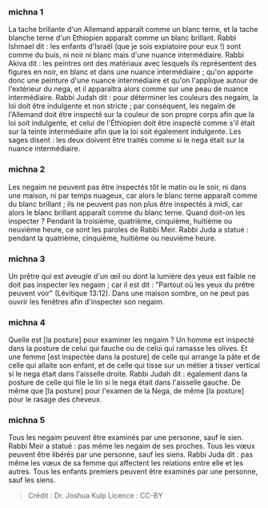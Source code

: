 
### michna 1
La tache brillante d'un Allemand apparaît comme un blanc terne, et la tache blanche terne d'un Ethiopien apparaît comme un blanc brillant. Rabbi Ishmael dit : les enfants d'Israël (que je sois expiatoire pour eux !) sont comme du buis, ni noir ni blanc mais d'une nuance intermédiaire. Rabbi Akiva dit : les peintres ont des matériaux avec lesquels ils représentent des figures en noir, en blanc et dans une nuance intermédiaire ; qu'on apporte donc une peinture d'une nuance intermédiaire et qu'on l'applique autour de l'extérieur du nega, et il apparaîtra alors comme sur une peau de nuance intermédiaire. Rabbi Judah dit : pour déterminer les couleurs des negaim, la loi doit être indulgente et non stricte ; par conséquent, les negaim de l'Allemand doit être inspecté sur la couleur de son propre corps afin que la loi soit indulgente, et celui de l'Éthiopien doit être inspecté comme s'il était sur la teinte intermédiaire afin que la loi soit également indulgente. Les sages disent : les deux doivent être traités comme si le nega était sur la nuance intermédiaire.

### michna 2
Les negaim ne peuvent pas être inspectés tôt le matin ou le soir, ni dans une maison, ni par temps nuageux, car alors le blanc terne apparaît comme du blanc brillant ; ils ne peuvent pas non plus être inspectés à midi, car alors le blanc brillant apparaît comme du blanc terne. Quand doit-on les inspecter ? Pendant la troisième, quatrième, cinquième, huitième ou neuvième heure, ce sont les paroles de Rabbi Meir. Rabbi Juda a statué : pendant la quatrième, cinquième, huitième ou neuvième heure.

### michna 3
Un prêtre qui est aveugle d'un œil ou dont la lumière des yeux est faible ne doit pas inspecter les negaim ; car il est dit : "Partout où les yeux du prêtre peuvent voir" (Lévitique 13:12). Dans une maison sombre, on ne peut pas ouvrir les fenêtres afin d'inspecter son negaim.

### michna 4
Quelle est [la posture] pour examiner les negaim ? Un homme est inspecté dans la posture de celui qui fauche ou de celui qui ramasse les olives. Et une femme [est inspectée dans la posture] de celle qui arrange la pâte et de celle qui allaite son enfant, et de celle qui tisse sur un métier à tisser vertical si le nega était dans l'aisselle droite. Rabbi Judah dit : également dans la posture de celle qui file le lin si le nega était dans l'aisselle gauche. De même que [la posture] pour l'examen de la Nega, de même [la posture] pour le rasage des cheveux.

### michna 5
Tous les negaim peuvent être examinés par une personne, sauf le sien. Rabbi Meir a statué : pas même les negaim de ses proches. Tous les vœux peuvent être libérés par une personne, sauf les siens. Rabbi Juda dit : pas même les vœux de sa femme qui affectent les relations entre elle et les autres. Tous les enfants premiers peuvent être examinés par une personne, sauf les siens.

>Crédit : Dr. Joshua Kulp
>Licence : CC-BY